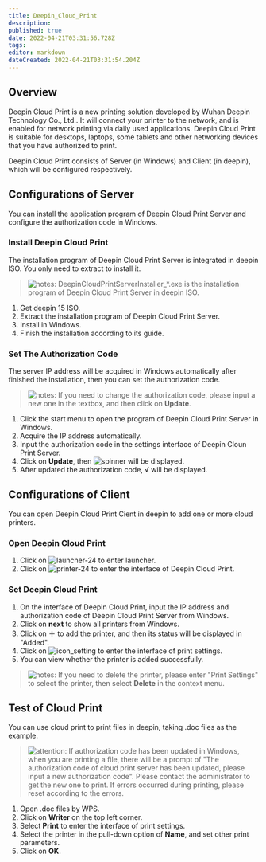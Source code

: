 ```yaml
---
title: Deepin_Cloud_Print
description: 
published: true
date: 2022-04-21T03:31:56.728Z
tags: 
editor: markdown
dateCreated: 2022-04-21T03:31:54.204Z
---
```



## Overview

Deepin Cloud Print is a new printing solution developed by Wuhan Deepin Technology Co., Ltd.. It will connect your printer to the network, and is enabled for network printing via daily used applications. Deepin Cloud Print is suitable for desktops, laptops, some tablets and other networking devices that you have authorized to print.

Deepin Cloud Print consists of Server (in Windows) and Client (in deepin), which will be configured respectively.

## Configurations of Server

You can install the application program of Deepin Cloud Print Server and configure the authorization code in Windows.

### Install Deepin Cloud Print

The installation program of Deepin Cloud Print Server is integrated in deepin ISO. You only need to extract to install it.

> ![notes](/images/5/51/Notes.png): DeepinCloudPrintServerInstaller_*.exe is the installation program of Deepin Cloud Print Server in deepin ISO.

1. Get deepin 15 ISO.
2. Extract the installation program of Deepin Cloud Print Server.
3. Install in Windows.
4. Finish the installation according to its guide.

### Set The Authorization Code

The server IP address will be acquired in Windows automatically after finished the installation, then you can set the authorization code.

> ![notes](/images/5/51/Notes.png): If you need to change the authorization code, please input a new one in the textbox, and then click on **Update**.

1. Click the start menu to open the program of Deepin Cloud Print Server in Windows.
2. Acquire the IP address automatically.
3. Input the authorization code in the settings interface of Deepin Cloun Print Server.
4. Click on **Update**, then ![spinner](icon/icon_spinner.png) will be displayed.
5. After updated the authorization code, √ will be displayed.

## Configurations of Client

You can open Deepin Cloud Print Cient in deepin to add one or more cloud printers.

### Open Deepin Cloud Print

1. Click on ![launcher-24](/images/1/18/Launcher_icon.png) to enter launcher.
2. Click on ![printer-24](/images/d/dd/Printer-24.png) to enter the interface of Deepin Cloud Print.

### Set Deepin Cloud Print

1. On the interface of Deepin Cloud Print, input the IP address and authorization code of Deepin Cloud Print Server from Windows.
2. Click on **next** to show all printers from Windows.
3. Click on ＋ to add the printer, and then its status will be displayed in "Added".
4. Click on ![icon_setting](/images/1/1c/Icon_setting.png) to enter the interface of print settings.
5. You can view whether the printer is added successfully.


> ![notes](/images/5/51/Notes.png): If you need to delete the printer, please enter "Print Settings" to select the printer, then select **Delete** in the context menu.

## Test of Cloud Print

You can use cloud print to print files in deepin, taking .doc files as the example.

> ![attention](/images/c/c7/Attention.png): If authorization code has been updated in Windows, when you are printing a file, there will be a prompt of "The authorization code of cloud print server has been updated, please input a new authorization code". Please contact the administrator to get the new one to print. If errors occurred during printing, please reset according to the errors.

1. Open .doc files by WPS.
2. Click on **Writer** on the top left corner.
3. Select **Print** to enter the interface of print settings.
4. Select the printer in the pull-down option of **Name**, and set other print parameters.
5. Click on **OK**.